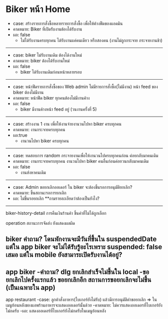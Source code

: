 # Biker หน้า Home 

- case: สร้างรายการสั่งซื้อหลายรายการสั่งซื้อ เพื่อให้ค้างฟีดของแอดมิน
- คาดหมาย: Biker ที่เปิดรับงานต้องได้รับงาน
- ผล: false
    - ไม่ได้รับงานครบทุกคน ได้รับงานแค่คนเดียว หรือสองคน (งานไม่ถูกกระจาย กระจายงานช้า)
---
- case: biker ไม่รับงานเดิม ต้องได้งานใหม่
- คาดหมาย: biker ต้องได้รับงานใหม่
- ผล: false 
    - biker ได้รับงานเดิมก่อนหน้าหลายรอบ 
---
- case: หน้าฟีดรายการสั่งซื้อของ Web admin  ไม่มีรายการสั่งซื้อ(ไม่มีงาน) หน้า feed ของ biker ต้องไม่มีงาน
- คาดหมาย: หน้าฟีด biker ทุกคนต้องไม่มีงานค้าง
- ผล: false 
    - biker มีงานค้างหน้า feed อยู่ (วนงานครั้งที่ 5)
---
- case: สร้างงาน 1 งาน เพื่อให้งานจ่ายงานวนไปหา biker ครบทุกคน
- คาดหมาย: งานกระจายครบทุกคน
- ผล:true
    - งานวนไปหา biker ครบทุกคน
---
- case: ทดสอบการ random กระจายงานเพื่อให้งานวนไปครบทุกคนก่อน ค่อยกลับมาคนเดิม
- คาดหมาย: งานกระจายครบทุกคน งานวนไปหา biker คนอื่นก่อนค่อยวนกลับมาคนเดิม
- ผล: false 
    - งานส่งหาคนเดิม
---
- case: Admin ขอยกเลิกออเดอร์ ใน biker จะต้องขึ้นรอการอนุมัติยกเลิก?
- คาดหมาย: ขึ้นสถานะรอการยกเลิก
- ผล: ไม่ขึ้นรอยกเลิก
 **ถามรายละเอียดว่าต้องเป็นยังไง?
 ---
biker-history-detail 
การคืนเงินร้านค้า ขึ้นค่าที่ไม่ได้ถูกเลือก

operation
สถานะการจัดส่ง ยังแสดงผลผิด

biker
คำถาม? โดนพักงานจะมีวันที่ขึ้นใน suspendedDate แต่ใน app biker จะไม่ได้รับรู้อะไรเพราะ suspended: false เสมอ
แต่ใน mobile ยังสามาระเปิดรับงานได้อยู่?
-------------
app biker
-คำถาม? dlg ยกเลิกสำเร็จไม่ขึ้นใน local
-ขอยกเลิกไปครั้งแรกแล้ว ขอยกเลิกอีก สถานการขอยกเลิกจะไม่ขึ้น (เป็นเฉพาะใน app)
------------
app restaurant
-case: ลูกค้าสั่งอาหาร(ไบเกอร์ยังไม่รับ) แล้วมีการอนุมัติคำขอยกเลิก => ในเมนูย้อนหลังของแอพร้านอาหารจะแสดงออเดอร์นั้นด้วย
-คาดหมาย: ไม่ควรแสดงออเดอรที่ไบเกอร์ยังไม่กดรับ
-ผล: แสดงออเดอร์ที่ไบเกอร์ยังไม่กดรับในเมนูย้อนหลัง